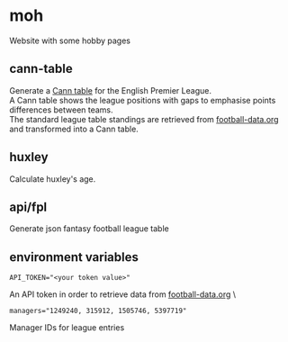 # moh
Website with some hobby pages

## cann-table
Generate a [Cann table](https://en.wikipedia.org/wiki/Cann_table) for the English Premier League. \
A Cann table shows the league positions with gaps to emphasise points differences between teams. \
The standard league table standings are retrieved from [football-data.org](https://football-data.org) and transformed into a Cann table.

## huxley
Calculate huxley's age.

## api/fpl
Generate json fantasy football league table

## environment variables
```
API_TOKEN="<your token value>"
``` 
An API token in order to retrieve data from [football-data.org](https://football-data.org) \
```
managers="1249240, 315912, 1505746, 5397719"
``` 
Manager IDs for league entries
